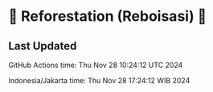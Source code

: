 
# 🌳 Reforestation (Reboisasi) 🌲

## Last Updated

GitHub Actions time: Thu Nov 28 10:24:12 UTC 2024

Indonesia/Jakarta time: Thu Nov 28 17:24:12 WIB 2024
